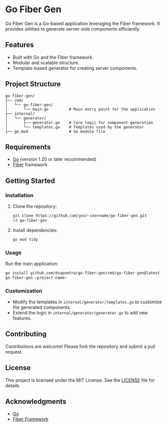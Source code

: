 
# Go Fiber Gen

Go Fiber Gen is a Go-based application leveraging the Fiber framework. It provides utilities to generate server-side components efficiently.

## Features

- Built with Go and the Fiber framework.
- Modular and scalable structure.
- Template-based generator for creating server components.

## Project Structure

```
go-fiber-gen/
├── cmd/
│   └── go-fiber-gen/
│       └── main.go         # Main entry point for the application
├── internal/
│   └── generator/
│       ├── generator.go    # Core logic for component generation
│       └── templates.go    # Templates used by the generator
├── go.mod                  # Go module file
```

## Requirements

- [Go](https://go.dev/) (version 1.20 or later recommended)
- [Fiber](https://gofiber.io/) framework

## Getting Started

### Installation

1. Clone the repository:

   ```bash
   git clone https://github.com/your-username/go-fiber-gen.git
   cd go-fiber-gen
   ```

2. Install dependencies:

   ```bash
   go mod tidy
   ```

### Usage

Run the main application:

```bash
go install github.com/dsapoetra/go-fiber-gen/cmd/go-fiber-gen@latest
go-fiber-gen <project-name>
```

### Customization

- Modify the templates in `internal/generator/templates.go` to customize the generated components.
- Extend the logic in `internal/generator/generator.go` to add new features.

## Contributing

Contributions are welcome! Please fork the repository and submit a pull request.

## License

This project is licensed under the MIT License. See the [LICENSE](LICENSE) file for details.

## Acknowledgments

- [Go](https://go.dev/)
- [Fiber Framework](https://gofiber.io/)
